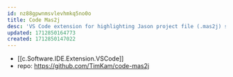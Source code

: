 ```yaml
---
id: nz88gpwnmsvlevhmkq5no0o
title: Code Mas2j
desc: 'VS Code extension for highlighting Jason project file (.mas2j) syntax '
updated: 1712850164773
created: 1712850147022
---
```


- [[c.Software.IDE.Extension.VSCode]]
- repo: https://github.com/TimKam/code-mas2j